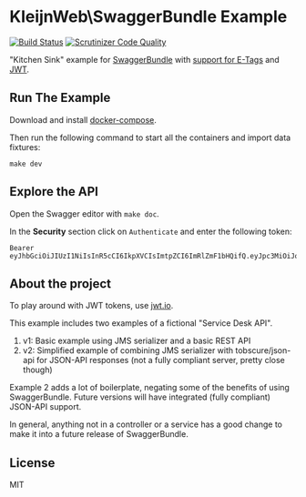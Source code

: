 # KleijnWeb\SwaggerBundle Example 
[![Build Status](https://travis-ci.org/kleijnweb/swagger-bundle-example.svg?branch=master)](https://travis-ci.org/kleijnweb/swagger-bundle-example)
[![Scrutinizer Code Quality](https://scrutinizer-ci.com/g/kleijnweb/swagger-bundle-example/badges/quality-score.png?b=master)](https://scrutinizer-ci.com/g/kleijnweb/swagger-bundle-example/?branch=master)

"Kitchen Sink" example for [SwaggerBundle](https://github.com/kleijnweb/swagger-bundle) with [support for E-Tags](https://github.com/kleijnweb/rest-e-tag-bundle) and [JWT](https://github.com/kleijnweb/jwt-bundle).

## Run The Example

Download and install [docker-compose](https://docs.docker.com/compose/install/). 

Then run the following command to start all the containers and import data fixtures:

```
make dev
```

## Explore the API

Open the Swagger editor with `make doc`.  

In the **Security** section click on `Authenticate` and enter the following token:

```
Bearer eyJhbGciOiJIUzI1NiIsInR5cCI6IkpXVCIsImtpZCI6ImRlZmF1bHQifQ.eyJpc3MiOiJodHRwOi8vYXBpLnNlcnZlcjIuY29tL29hdXRoMi90b2tlbiIsInBybiI6ImFwaSJ9.TpL9LHFleMFwTHQARqW1WunJcHqd7MQKMA_YjhMwjUA
```
## About the project

To play around with JWT tokens, use [jwt.io](http://jwt.io/).

This example includes two examples of a fictional "Service Desk API".

1. v1: Basic example using JMS serializer and a basic REST API
2. v2: Simplified example of combining JMS serializer with tobscure/json-api for JSON-API responses (not a fully compliant server, pretty close though)

Example 2 adds a lot of boilerplate, negating some of the benefits of using SwaggerBundle. Future versions will have integrated (fully compliant) JSON-API support.

In general, anything not in a controller or a service has a good change to make it into a future release of SwaggerBundle.

## License

MIT
